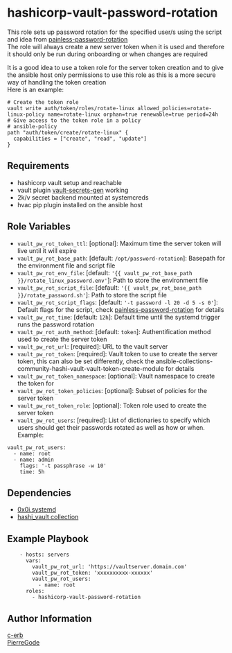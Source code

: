hashicorp-vault-password-rotation
=========

This role sets up password rotation for the specified user/s using the script and idea from [painless-password-rotation](https://github.com/scarolan/painless-password-rotation)  
The role will always create a new server token when it is used and therefore it should only be run during onboarding or when changes are required  


It is a good idea to use a token role for the server token creation and to give the ansible host only permissions to use this role as this is a more secure way of handling the token creation  
Here is an example:
```
# Create the token role
vault write auth/token/roles/rotate-linux allowed_policies=rotate-linux-policy name=rotate-linux orphan=true renewable=true period=24h
# Give access to the token role in a policy
# ansible-policy
path "auth/token/create/rotate-linux" {
  capabilities = ["create", "read", "update"]
}
```

Requirements
------------
- hashicorp vault setup and reachable
- vault plugin [vault-secrets-gen](https://github.com/sethvargo/vault-secrets-gen) working
- 2k/v secret backend mounted at systemcreds
- hvac pip plugin installed on the ansible host

Role Variables
--------------
- `vault_pw_rot_token_ttl`: [optional]: Maximum time the server token will live until it will expire 
- `vault_pw_rot_base_path`: [default: `/opt/password-rotation`]: Basepath for the environment file and script file 
- `vault_pw_rot_env_file`: [default: `'{{ vault_pw_rot_base_path }}/rotate_linux_password.env'`]: Path to store the environment file
- `vault_pw_rot_script_file`: [default: `'{{ vault_pw_rot_base_path }}/rotate_password.sh'`]: Path to store the script file
- `vault_pw_rot_script_flags`: [default: `'-t password -l 20 -d 5 -s 0'`]: Default flags for the script, check [painless-password-rotation](https://github.com/scarolan/painless-password-rotation) for details
- `vault_pw_rot_time`: [default: `12h`]: Default time until the systemd trigger runs the password rotation
- `vault_pw_rot_auth_method`: [default: `token`]: Authentification method used to create the server token
- `vault_pw_rot_url`: [required]: URL to the vault server
- `vault_pw_rot_token`: [required]: Vault token to use to create the server token, this can also be set differently, check the ansible-collections-community-hashi-vault-vault-token-create-module for details
- `vault_pw_rot_token_namespace`: [optional]: Vault namespace to create the token for
- `vault_pw_rot_token_policies`: [optional]: Subset of policies for the server token
- `vault_pw_rot_token_role`: [optional]: Token role used to create the server token
- `vault_pw_rot_users`: [required]: List of dictionaries to specify which users should get their passwords rotated as well as how or when.
Example:
```
vault_pw_rot_users:
  - name: root
  - name: admin
    flags: '-t passphrase -w 10'
    time: 5h
```

Dependencies
------------
- [0x0i.systemd](https://galaxy.ansible.com/ui/standalone/roles/0x0I/systemd/)
- [hashi_vault collection](https://galaxy.ansible.com/ui/repo/published/community/hashi_vault)

Example Playbook
----------------
```
    - hosts: servers
      vars:
        vault_pw_rot_url: 'https://vaultserver.domain.com'
        vault_pw_rot_token: 'xxxxxxxxxx-xxxxxx'
        vault_pw_rot_users:
          - name: root
      roles:
        - hashicorp-vault-password-rotation
```
Author Information
------------------

[c-erb](https://github.com/c-erb)  
[PierreGode](https://github.com/PierreGode)
